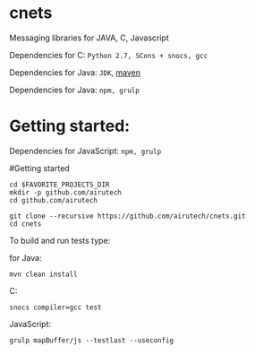 cnets
=====

Messaging libraries for JAVA, C, Javascript

Dependencies for C: `Python 2.7, SCons + snocs, gcc`

Dependencies for Java: `JDK`, [maven](http://apache.vianett.no/maven/maven-3/3.2.1/binaries/apache-maven-3.2.1-bin.tar.gz)

Dependencies for Java: `npm, grulp`

Getting started:
=======

Dependencies for JavaScript: `npm, grulp`

#Getting started

    cd $FAVORITE_PROJECTS_DIR
    mkdir -p github.com/airutech
    cd github.com/airutech

    git clone --recursive https://github.com/airutech/cnets.git
    cd cnets

To build and run tests type:

for Java:

    mvn clean install

C:

    snocs compiler=gcc test
    
JavaScript:

    grulp mapBuffer/js --testlast --useconfig
